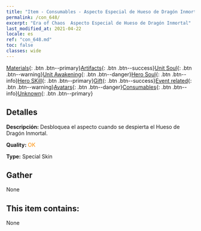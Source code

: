 ```yaml
---
title: "Item - Consumables - Aspecto Especial de Hueso de Dragón Inmortal"
permalink: /con_648/
excerpt: "Era of Chaos  Aspecto Especial de Hueso de Dragón Inmortal"
last_modified_at: 2021-04-22
locale: es
ref: "con_648.md"
toc: false
classes: wide
---
```

 [Materials](/ItemsES/){: .btn .btn--primary}[Artifacts](/ItemsES/Artifacts/){: .btn .btn--success}[Unit Soul](/ItemsES/UnitSoul/){: .btn .btn--warning}[Unit Awakening](/ItemsES/UnitAwakening/){: .btn .btn--danger}[Hero Soul](/ItemsES/HeroSoul/){: .btn .btn--info}[Hero SKill](/ItemsES/HeroSkill/){: .btn .btn--primary}[Gift](/ItemsES/Gift/){: .btn .btn--success}[Event related](/ItemsES/Events/){: .btn .btn--warning}[Avatars](/ItemsES/Avatars/){: .btn .btn--danger}[Consumables](/ItemsES/Consumables/){: .btn .btn--info}[Unknown](/ItemsES/Unknown/){: .btn .btn--primary}

## Detalles
 **Descripción:** Desbloquea el aspecto cuando se despierta el Hueso de Dragón Inmortal.

 **Quality:** <span style="color: #FF8C00">OK</span>

 **Type:** Special Skin

## Gather

  None

## This item contains:

  None

